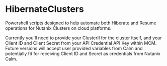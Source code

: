 # HibernateClusters
Powershell scripts designed to help automate both Hiberate and Resume operations for Nutanix Clusters on cloud platforms.

Currently you'll need to provide your ClusterII for the cluster itself, and your Client ID and Client Secret from your API Credential API Key within MCM.  Future versions will accept user provided variables from Calm and potentially fit for receiving Client ID and Secret as credentials from Nutanix Calm.


